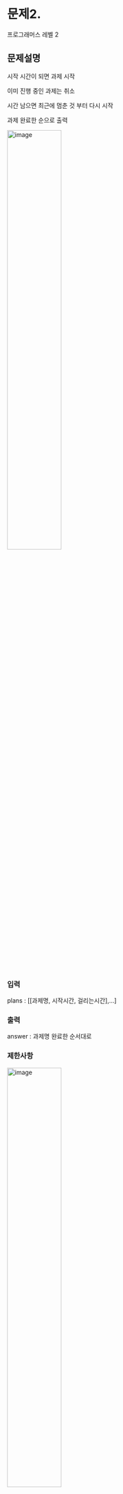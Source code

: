 # 문제2. 

프로그래머스 레벨 2



## 문제설명

시작 시간이 되면 과제 시작

이미 진행 중인 과제는 취소

시간 남으면 최근에 멈춘 것 부터 다시 시작

과제 완료한 순으로 출력

<img src="https://github.com/user-attachments/assets/f02dc2c9-4008-445c-8ad4-6e98f75d93a8" alt="image" style="width: 50%; height: 50%;">

### 입력

plans : [[과제명, 시작시간, 걸리는시간],...]

### 출력

answer : 과제명 완료한 순서대로

### 제한사항

<img src="https://github.com/user-attachments/assets/7aa50a29-94cf-4a60-849d-fc1d87538765" alt="image" style="width: 50%; height: 50%;">

## 풀이


### 코드
```
def solution(plans):
    answer = []
    stack = []
    
    plans=sorted(plans,key=lambda x:x[1])
    for p in plans:
        p[1]=int(p[1][0:2])*60+int(p[1][3:])
        p[2]=int(p[2])
        while len(stack)!=0:
            if (time+stack[-1][-1])>p[1]:
                stack[-1][-1]-=p[1]-time
                time=p[1]
                break
            else:
                answer.append(stack[-1][0])
                time+=stack[-1][-1]
                stack.pop()
        time=p[1]
        stack.append(p)


    for _ in range(len(stack)):
        answer.append(stack.pop()[0])

    return answer
```
#### 분석


## 후기



